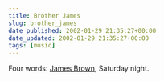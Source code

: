```yaml
---
title: Brother James
slug: brother_james
date_published: 2002-01-29 21:35:27+00:00
date_updated: 2002-01-29 21:35:27+00:00
tags: [music]
---
```

Four words: [James Brown](http://newyork.citysearch.com/profile/11294498/), Saturday night.

